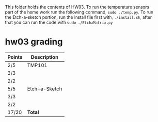 This folder holds the contents of HW03. To run the temperature sensors part of the home work run the following command, `sudo ./temp.py`. To run the Etch-a-sketch portion, run the install file first with, `./install.sh`, after that you can run the code with `sudo ./EtchaMatrix.py`

# hw03 grading

| Points      | Description |
| ----------- | ----------- |
|  2/5 | TMP101 | (shell versions are missing)
|  3/3 |   | setup.sh
|  2/2 |   | Documentation 
|  5/5 | Etch-a-Sketch
|  3/3 |   | setup.sh
|  2/2 |   | Documentation
| 17/20 | **Total**